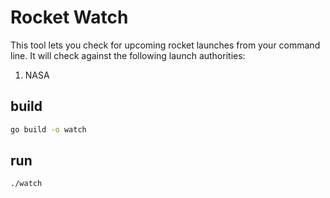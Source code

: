 # Rocket Watch

This tool lets you check for upcoming rocket launches from your command line. It will check against the following launch authorities:

1. NASA

## build

```sh
go build -o watch
```

## run

```sh
./watch
```

